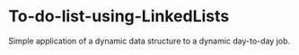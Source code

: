 # To-do-list-using-LinkedLists
Simple application of a dynamic data structure to a dynamic day-to-day job.
